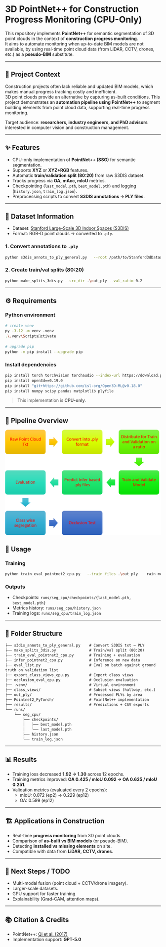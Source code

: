 # 3D PointNet++ for Construction Progress Monitoring (CPU-Only)

This repository implements **PointNet++** for semantic segmentation of 3D point clouds in the context of **construction progress monitoring**.  
It aims to automate monitoring when up-to-date BIM models are not available, by using real-time point cloud data (from LiDAR, CCTV, drones, etc.) as a **pseudo-BIM** substitute.

---

## 📌 Project Context

Construction projects often lack reliable and updated BIM models, which makes manual progress tracking costly and inefficient.  
3D point clouds provide an alternative by capturing as-built conditions. This project demonstrates an **automation pipeline using PointNet++** to segment building elements from point cloud data, supporting real-time progress monitoring.  

Target audience: **researchers, industry engineers, and PhD advisors** interested in computer vision and construction management.

---

## ✨ Features

- CPU-only implementation of **PointNet++ (SSG)** for semantic segmentation.  
- Supports **XYZ** or **XYZ+RGB** features.  
- Automatic **train/validation split (80:20)** from raw S3DIS dataset.  
- Tracks progress via **OA, mAcc, mIoU** metrics.  
- Checkpointing (`last_model.pth`, `best_model.pth`) and logging (`history.json`, `train_log.json`).  
- Preprocessing scripts to convert **S3DIS annotations → PLY files**.  

---

## 📂 Dataset Information

- Dataset: [Stanford Large-Scale 3D Indoor Spaces (S3DIS)](https://cvg-data.inf.ethz.ch/s3dis/)  
- Format: RGB-D point clouds → converted to `.ply`.  

### 1. Convert annotations to `.ply`
```bash
python s3dis_annots_to_ply_general.py   --root /path/to/Stanford3dDataset_v1.2_Aligned_Version   --dst  /path/to/out_ply
```

### 2. Create train/val splits (80:20)
```bash
python make_splits_3dis.py --src_dir .\out_ply --val_ratio 0.2
```

---

## ⚙️ Requirements

### Python environment
```bash
# create venv
py -3.12 -m venv .venv
.\.venv\Scriptsctivate

# upgrade pip
python -m pip install --upgrade pip
```

### Install dependencies
```bash
pip install torch torchvision torchaudio --index-url https://download.pytorch.org/whl/cpu
pip install open3d==0.19.0
pip install "git+https://github.com/isl-org/Open3D-ML@v0.18.0"
pip install numpy scipy pandas matplotlib plyfile
```

> This implementation is **CPU-only**.

---

## 🔄 Pipeline Overview

![Pipeline](assets/Process_Flow.png)

## 🚀 Usage

### Training
```bash
python train_eval_pointnet2_cpu.py   --train_files .\out_ply	rain_med.txt   --val_files   .\out_plyal_med.txt   --num_classes 13   --epochs 40   --batch_size 1   --num_points 512   --outdir runs\seg_med
```

### Outputs
- Checkpoints: `runs/seg_cpu/checkpoints/{last_model.pth, best_model.pth}`  
- Metrics history: `runs/seg_cpu/history.json`  
- Training logs: `runs/seg_cpu/train_log.json`  

---

## 📁 Folder Structure

```
├── s3dis_annots_to_ply_general.py    # Convert S3DIS txt → PLY
├── make_splits_3dis.py               # Train/val split (80:20)
├── train_eval_pointnet2_cpu.py       # Training + evaluation
├── infer_pointnet2_cpu.py            # Inference on new data
├── eval_list.py                      # Eval on batch against ground truth on validation list
├── export_class_views_cpu.py         # Export class views
├── occlusion_eval_cpu.py             # Occlusion evaluation
├── .venv/                            # Virtual environment
├── class_views/                      # Subset views (hallway, etc.)
├── out_ply/                          # Processed PLYs by area
├── Pointnet2_PyTorch/                # PointNet++ implementation
├── results/                          # Predictions + CSV exports
└── runs/
    └── seg_cpu/
        ├── checkpoints/
        │   ├── best_model.pth
        │   └── last_model.pth
        ├── history.json
        └── train_log.json
```

---

## 📊 Results

- Training loss decreased **1.92 → 1.30** across 12 epochs.  
- Training metrics improved: **OA 0.425 / mIoU 0.092 → OA 0.625 / mIoU 0.251**.  
- Validation metrics (evaluated every 2 epochs):  
  - mIoU: 0.072 (ep2) → 0.229 (ep12)  
  - OA: 0.599 (ep12)  

---

## 🏗️ Applications in Construction

- Real-time **progress monitoring** from 3D point clouds.  
- Comparison of **as-built vs BIM models** (or pseudo-BIM).  
- Detecting **installed vs missing elements** on site.  
- Compatible with data from **LiDAR, CCTV, drones**.  

---

## 🔮 Next Steps / TODO

- Multi-modal fusion (point cloud + CCTV/drone imagery).  
- Larger-scale datasets.  
- GPU support for faster training.  
- Explainability (Grad-CAM, attention maps).  

---

## 📚 Citation & Credits

- PointNet++: [Qi et al. (2017)](https://arxiv.org/abs/1706.02413)  
- Implementation support: **GPT-5.0**
